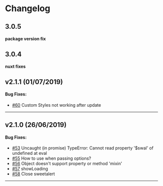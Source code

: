 # Changelog

## 3.0.5

#### package version fix

## 3.0.4

#### nuxt fixes


## v2.1.1 (01/07/2019)

#### Bug Fixes:

- [#60](https://github.com/avil13/vue-sweetalert2/issues/60) Custom Styles not working after update

---

## v2.1.0 (26/06/2019)

#### Bug Fixes:

- [#53](https://github.com/avil13/vue-sweetalert2/issues/54) Uncaught (in promise) TypeError: Cannot read property '$swal' of undefined at eval
- [#55](https://github.com/avil13/vue-sweetalert2/issues/55) How to use when passing options?
- [#56](https://github.com/avil13/vue-sweetalert2/issues/56) Object doesn't support property or method 'mixin'
- [#57](https://github.com/avil13/vue-sweetalert2/issues/57) showLoading
- [#58](https://github.com/avil13/vue-sweetalert2/issues/58) Close sweetalert

---
